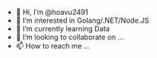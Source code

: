 - 👋 Hi, I’m @hoavu2491
- 👀 I’m interested in Golang/.NET/Node.JS
- 🌱 I’m currently learning Data
- 💞️ I’m looking to collaborate on ...
- 📫 How to reach me ...

<!---
hoavu2491/hoavu2491 is a ✨ special ✨ repository because its `README.md` (this file) appears on your GitHub profile.
You can click the Preview link to take a look at your changes.
--->
